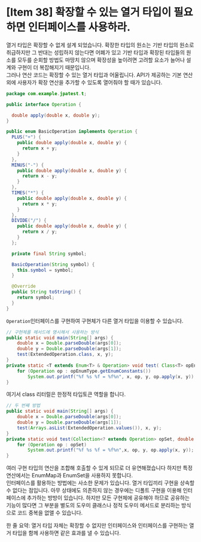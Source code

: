 # [Item 38] 확장할 수 있는 열거 타입이 필요하면 인터페이스를 사용하라.

열거 타입은 확장할 수 없게 설계 되었습니다. 확장한 타입의 원소는 기반 타입의 원소로 취급하지만 그 반대는 성립하지 않는다면 어폐가 있고 기반 타입과 확장된 타입들의 원소를 모두를 순회할 방법도 마땅치 않으며 확장성을 높이려면 고려할 요소가 늘어나 설계와 구현이 더 복잡해지기 때문입니다.
</br>
그러나 연산 코드는 확장할 수 있는 열거 타입과 어울립니다. API가 제공하는 기본 연산 외에 사용자가 확장 연산을 추가할 수 있도록 열어줘야 할 때가 있습니다. 

``` java
package com.example.jpatest.t;

public interface Operation {

  double apply(double x, double y);
}

public enum BasicOperation implements Operation {
  PLUS("+") {
    public double apply(double x, double y) {
      return x + y;
    }
  },
  MINUS("-") {
    public double apply(double x, double y) {
      return x - y;
    }
  },
  TIMES("*") {
    public double apply(double x, double y) {
      return x * y;
    }
  },
  DIVIDE("/") {
    public double apply(double x, double y) {
      return x / y;
    }
  };

  private final String symbol;

  BasicOperation(String symbol) {
    this.symbol = symbol;
  }

  @Override
  public String toString() {
    return symbol;
  }
}
```
`Operation`인터페이스를 구현하여 구현체가 다른 열거 타입을 이용할 수 있습니다.

``` java
// 구현체를 메서드에 명시해서 사용하는 방식
public static void main(String[] args) {
    double x = Double.parseDouble(args[0]); 
    double y = Double.parseDouble(args[1]); 
    test(ExtendedOperation.class, x, y);
}
private static <T extends Enum<T> & Operation> void test( Class<T> opEnumType, double x, double y) {
    for (Operation op : opEnumType.getEnumConstants())
        System.out.printf("%f %s %f = %f%n", x, op, y, op.apply(x, y));
}
```

여기서 class 리터럴은 한정적 타입토큰 역할을 합니다.

``` java
// 두 번째 방법
public static void main(String[] args) {
    double x = Double.parseDouble(args[0]);
    double y = Double.parseDouble(args[1]); 
    test(Arrays.asList(ExtendedOperation.values()), x, y);
}
private static void test(Collection<? extends Operation> opSet, double x, double y) {
    for (Operation op : opSet)
        System.out.printf("%f %s %f = %f%n",x, op, y, op.apply(x, y));
}
```
여러 구현 타입의 연산을 조합해 호출할 수 있게 되므로 더 유연해졌습니다 하지만 특정 연산에서는 EnumMap과 EnumSet을 사용하지 못합니다.</br>
인터페이스를 활용하는 방법에는 사소한 문제가 있습니다. 열거 타입끼리 구현을 상속할 수 없다는 점입니다. 아무 상태에도 의존하지 않는 경우에는 디폴트 구현을 이용해 인터페이스에 추가하는 방방이 있습니다. 하지만 모든 구현체에 공유해야 하므로 공유하는 기능이 많다면 그 부분을 별도의 도우미 클래스나 정적 도우미 메서드로 분리하는 방식으로 코드 중복을 없앨 수 있습니다.

한 줄 요약: 열거 타입 자체는 확장할 수 없지만 인터페이스와 인터페이스를 구현하는 열거 타입을 함께 사용하면 같은 효과를 낼 수 있습니다.
